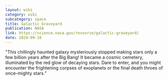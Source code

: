 ```yaml
---
layout: wiki
category: wiki
subcategory: space
title: Galactic Graveyard
publication: NASA
link: https://science.nasa.gov/resource/galactic-graveyard/
date: 2024-09-16
---
```


"This chillingly haunted galaxy mysteriously stopped making stars only a few billion years after the Big Bang! It became a cosmic cemetery, illuminated by the red glow of decaying stars. Dare to enter, and you might encounter the frightening corpses of exoplanets or the final death throes of once-mighty stars."
